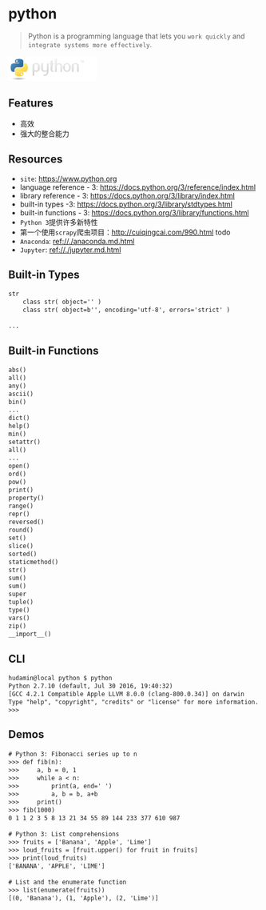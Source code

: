 # python

> Python is a programming language that lets you `work quickly` and `integrate systems more effectively`. 

<img src="./img/python-logo.png" height="50">

## Features

* 高效
* 强大的整合能力


## Resources

* `site`: <https://www.python.org>
* language reference - 3: <https://docs.python.org/3/reference/index.html>
* library reference - 3: <https://docs.python.org/3/library/index.html>
* built-in types -3: <https://docs.python.org/3/library/stdtypes.html>
* built-in functions - 3: <https://docs.python.org/3/library/functions.html>
* `Python 3`提供许多新特性
* 第一个使用`scrapy`爬虫项目：<http://cuiqingcai.com/990.html> todo
* `Anaconda`: <ref://./anaconda.md.html>
* `Jupyter`: <ref://./jupyter.md.html>


## Built-in Types

    str
        class str( object='' )
        class str( object=b'', encoding='utf-8', errors='strict' )

    ...


## Built-in Functions

    abs()
    all()
    any()
    ascii()
    bin()
    ...
    dict()
    help()
    min()
    setattr()
    all()
    ...
    open()
    ord()
    pow()
    print()
    property()
    range()
    repr()
    reversed()
    round()
    set()
    slice()
    sorted()
    staticmethod()
    str()
    sum()
    sum()
    super
    tuple()
    type()
    vars()
    zip()
    __import__()



## CLI

    hudamin@local python $ python
    Python 2.7.10 (default, Jul 30 2016, 19:40:32)
    [GCC 4.2.1 Compatible Apple LLVM 8.0.0 (clang-800.0.34)] on darwin
    Type "help", "copyright", "credits" or "license" for more information.
    >>>

## Demos

    # Python 3: Fibonacci series up to n
    >>> def fib(n):
    >>>     a, b = 0, 1
    >>>     while a < n:
    >>>         print(a, end=' ')
    >>>         a, b = b, a+b
    >>>     print()
    >>> fib(1000)
    0 1 1 2 3 5 8 13 21 34 55 89 144 233 377 610 987

    # Python 3: List comprehensions
    >>> fruits = ['Banana', 'Apple', 'Lime']
    >>> loud_fruits = [fruit.upper() for fruit in fruits]
    >>> print(loud_fruits)
    ['BANANA', 'APPLE', 'LIME']
    
    # List and the enumerate function
    >>> list(enumerate(fruits))
    [(0, 'Banana'), (1, 'Apple'), (2, 'Lime')]


